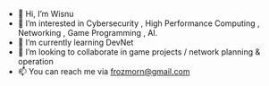 - 👋 Hi, I’m Wisnu
- 👀 I’m interested in Cybersecurity , High Performance Computing , Networking , Game Programming , AI.
- 🌱 I’m currently learning DevNet
- 💞️ I’m looking to collaborate in game projects / network planning & operation
- 📫 You can reach me via frozmorn@gmail.com

<!---
frozmorn/frozmorn is a ✨ special ✨ repository because its `README.md` (this file) appears on your GitHub profile.
You can click the Preview link to take a look at your changes.
--->
